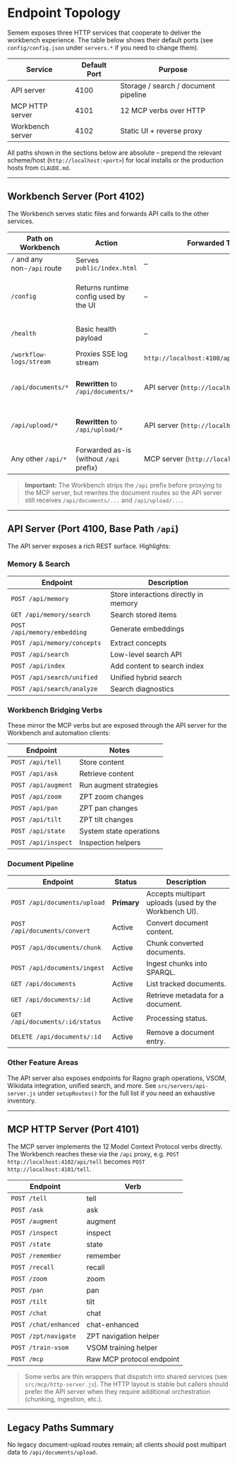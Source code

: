 # Endpoint Topology

Semem exposes three HTTP services that cooperate to deliver the workbench
experience. The table below shows their default ports (see `config/config.json`
under `servers.*` if you need to change them).

| Service          | Default Port | Purpose                              |
|------------------|--------------|--------------------------------------|
| API server       | 4100         | Storage / search / document pipeline |
| MCP HTTP server  | 4101         | 12 MCP verbs over HTTP               |
| Workbench server | 4102         | Static UI + reverse proxy            |

All paths shown in the sections below are absolute – prepend the relevant
scheme/host (`http://localhost:<port>`) for local installs or the production
hosts from `CLAUDE.md`.

---

## Workbench Server (Port 4102)

The Workbench serves static files and forwards API calls to the other services.

| Path on Workbench | Action | Forwarded To | Notes |
|-------------------|--------|--------------|-------|
| `/` and any non-`/api` route | Serves `public/index.html` | – | SPA fallback |
| `/config` | Returns runtime config used by the UI | – | Includes `apiUrl: "/api"` and MCP endpoint |
| `/health` | Basic health payload | – | Indicates MCP target host |
| `/workflow-logs/stream` | Proxies SSE log stream | `http://localhost:4100/api/logs/stream` | Pure pass-through |
| `/api/documents/*` | **Rewritten** to `/api/documents/*` | API server (`http://localhost:4100`) | Used by the new multipart upload flow |
| `/api/upload/*` | **Rewritten** to `/api/upload/*` | API server (`http://localhost:4100`) | Legacy Base64 upload compatibility |
| Any other `/api/*` | Forwarded as-is (without `/api` prefix) | MCP server (`http://localhost:4101`) | `/api/tell` → MCP `/tell`, etc. |

> **Important:** The Workbench strips the `/api` prefix before proxying to the
> MCP server, but rewrites the document routes so the API server still receives
> `/api/documents/...` and `/api/upload/...`.

---

## API Server (Port 4100, Base Path `/api`)

The API server exposes a rich REST surface. Highlights:

### Memory & Search

| Endpoint | Description |
|----------|-------------|
| `POST /api/memory` | Store interactions directly in memory |
| `GET /api/memory/search` | Search stored items |
| `POST /api/memory/embedding` | Generate embeddings |
| `POST /api/memory/concepts` | Extract concepts |
| `POST /api/search` | Low-level search API |
| `POST /api/index` | Add content to search index |
| `POST /api/search/unified` | Unified hybrid search |
| `POST /api/search/analyze` | Search diagnostics |

### Workbench Bridging Verbs

These mirror the MCP verbs but are exposed through the API server for the
Workbench and automation clients:

| Endpoint | Notes |
|----------|-------|
| `POST /api/tell` | Store content |
| `POST /api/ask` | Retrieve content |
| `POST /api/augment` | Run augment strategies |
| `POST /api/zoom` | ZPT zoom changes |
| `POST /api/pan` | ZPT pan changes |
| `POST /api/tilt` | ZPT tilt changes |
| `POST /api/state` | System state operations |
| `POST /api/inspect` | Inspection helpers |

### Document Pipeline

| Endpoint | Status | Description |
|----------|--------|-------------|
| `POST /api/documents/upload` | **Primary** | Accepts multipart uploads (used by the Workbench UI). |
| `POST /api/documents/convert` | Active | Convert document content. |
| `POST /api/documents/chunk` | Active | Chunk converted documents. |
| `POST /api/documents/ingest` | Active | Ingest chunks into SPARQL. |
| `GET /api/documents` | Active | List tracked documents. |
| `GET /api/documents/:id` | Active | Retrieve metadata for a document. |
| `GET /api/documents/:id/status` | Active | Processing status. |
| `DELETE /api/documents/:id` | Active | Remove a document entry. |

### Other Feature Areas

The API server also exposes endpoints for Ragno graph operations, VSOM, Wikidata
integration, unified search, and more. See `src/servers/api-server.js` under
`setupRoutes()` for the full list if you need an exhaustive inventory.

---

## MCP HTTP Server (Port 4101)

The MCP server implements the 12 Model Context Protocol verbs directly. The
Workbench reaches these via the `/api` proxy, e.g. `POST http://localhost:4102/api/tell`
becomes `POST http://localhost:4101/tell`.

| Endpoint | Verb |
|----------|------|
| `POST /tell` | tell |
| `POST /ask` | ask |
| `POST /augment` | augment |
| `POST /inspect` | inspect |
| `POST /state` | state |
| `POST /remember` | remember |
| `POST /recall` | recall |
| `POST /zoom` | zoom |
| `POST /pan` | pan |
| `POST /tilt` | tilt |
| `POST /chat` | chat |
| `POST /chat/enhanced` | chat-enhanced |
| `POST /zpt/navigate` | ZPT navigation helper |
| `POST /train-vsom` | VSOM training helper |
| `POST /mcp` | Raw MCP protocol endpoint |

> Some verbs are thin wrappers that dispatch into shared services (see
> `src/mcp/http-server.js`). The HTTP layout is stable but callers should prefer
> the API server when they require additional orchestration (chunking, ingestion,
> etc.).

---

## Legacy Paths Summary

No legacy document-upload routes remain; all clients should post multipart data
to `/api/documents/upload`.

